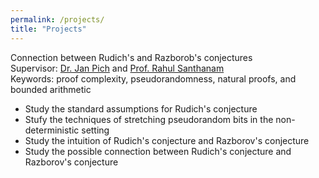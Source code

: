```yaml
---
permalink: /projects/
title: "Projects"
---
```


Connection between Rudich's and Razborob's conjectures  
Supervisor: [Dr. Jan Pich](https://users.ox.ac.uk/~coml0742/) and [Prof. Rahul Santhanam](https://www.cs.ox.ac.uk/people/rahul.santhanam/)  
Keywords: proof complexity, pseudorandomness, natural proofs, and bounded arithmetic
* Study the standard assumptions for Rudich's conjecture
* Stufy the techniques of stretching pseudorandom bits in the non-deterministic setting
* Study the intuition of Rudich's conjecture and Razborov's conjecture
* Study the possible connection between Rudich's conjecture and Razborov's conjecture
